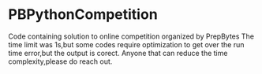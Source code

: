 # PBPythonCompetition
Code containing solution to online competition organized by PrepBytes
The time limit was 1s,but some codes require optimization to get over the run time error,but the output is corect.
Anyone that can reduce the time complexity,please do reach out.

